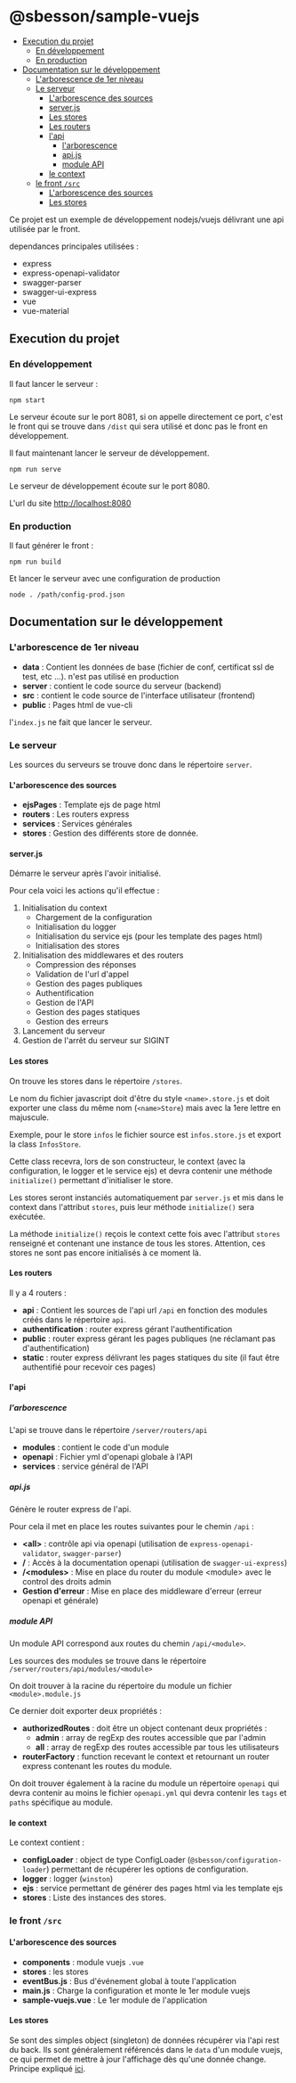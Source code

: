 # @sbesson/sample-vuejs

<!-- TOC -->

- [Execution du projet](#execution-du-projet)
  - [En développement](#en-développement)
  - [En production](#en-production)
- [Documentation sur le développement](#documentation-sur-le-développement)
  - [L'arborescence de 1er niveau](#larborescence-de-1er-niveau)
  - [Le serveur](#le-serveur)
    - [L'arborescence des sources](#larborescence-des-sources)
    - [server.js](#serverjs)
    - [Les stores](#les-stores)
    - [Les routers](#les-routers)
    - [l'api](#lapi)
      - [l'arborescence](#larborescence)
      - [api.js](#apijs)
      - [module API](#module-api)
    - [le context](#le-context)
  - [le front `/src`](#le-front-src)
    - [L'arborescence des sources](#larborescence-des-sources-1)
    - [Les stores](#les-stores-1)

<!-- /TOC -->

Ce projet est un exemple de développement nodejs/vuejs délivrant une api utilisée par le front.

dependances principales utilisées :

* express
* express-openapi-validator
* swagger-parser
* swagger-ui-express
* vue
* vue-material

## Execution du projet

### En développement

Il faut lancer le serveur :

`npm start`

Le serveur écoute sur le port 8081, si on appelle directement ce port, c'est le front qui se trouve dans `/dist` qui sera utilisé et donc pas le front en développement.

Il faut maintenant lancer le serveur de développement.

`npm run serve`

Le serveur de développement écoute sur le port 8080.

L'url du site <http://localhost:8080>

### En production

Il faut générer le front :

`npm run build`

Et lancer le serveur avec une configuration de production

`node . /path/config-prod.json`

## Documentation sur le développement

### L'arborescence de 1er niveau

* **data** : Contient les données de base (fichier de conf, certificat ssl de test, etc ...). n'est pas utilisé en production
* **server** : contient le code source du serveur (backend)
* **src** : contient le code source de l'interface utilisateur (frontend)
* **public** : Pages html de vue-cli

l'`index.js` ne fait que lancer le serveur.

### Le serveur

Les sources du serveurs se trouve donc dans le répertoire `server`.

#### L'arborescence des sources

* **ejsPages** : Template ejs de page html
* **routers** : Les routers express
* **services** : Services générales
* **stores** : Gestion des différents store de donnée.

#### server.js

Démarre le serveur après l'avoir initialisé.

Pour cela voici les actions qu'il effectue :

1. Initialisation du context
    * Chargement de la configuration
    * Initialisation du logger
    * Initialisation du service ejs (pour les template des pages html)
    * Initialisation des stores
1. Initialisation des middlewares et des routers
    * Compression des réponses
    * Validation de l'url d'appel
    * Gestion des pages publiques
    * Authentification
    * Gestion de l'API
    * Gestion des pages statiques
    * Gestion des erreurs
1. Lancement du serveur
1. Gestion de l'arrêt du serveur sur SIGINT

#### Les stores

On trouve les stores dans le répertoire `/stores`.

Le nom du fichier javascript doit d'être du style `<name>.store.js` et doit exporter une class du même nom (`<name>Store`) mais avec la 1ere lettre en majuscule.

Exemple, pour le store `infos` le fichier source est `infos.store.js` et export la class `InfosStore`.

Cette class recevra, lors de son constructeur, le context (avec la configuration, le logger et le service ejs) et devra contenir une méthode `initialize()` permettant d'initialiser le store.

Les stores seront instanciés automatiquement par `server.js` et mis dans le context dans l'attribut `stores`, puis leur méthode `initialize()` sera exécutée.

La méthode `initialize()` reçois le context cette fois avec l'attribut `stores` renseigné et contenant une instance de tous les stores. Attention, ces stores ne sont pas encore initialisés à ce moment là.

#### Les routers

Il y a 4 routers :

* **api** : Contient les sources de l'api url `/api` en fonction des modules créés dans le répertoire `api`.
* **authentification** : router express gérant l'authentification
* **public** : router express gérant les pages publiques (ne réclamant pas d'authentification)
* **static** : router express délivrant les pages statiques du site (il faut être authentifié pour recevoir ces pages)

#### l'api

##### l'arborescence

L'api se trouve dans le répertoire `/server/routers/api`

* **modules** : contient le code d'un module
* **openapi** : Fichier yml d'openapi globale à l'API
* **services** : service général de l'API

##### api.js

Génère le router express de l'api.

Pour cela il met en place les routes suivantes pour le chemin `/api` :

* **\<all>** : contrôle api via openapi (utilisation de `express-openapi-validator`, `swagger-parser`)
* **/** : Accès à la documentation openapi (utilisation de `swagger-ui-express`)
* **/\<modules>** : Mise en place du router du module \<module> avec le control des droits admin
* **Gestion d'erreur** : Mise en place des middleware d'erreur (erreur openapi et générale)

##### module API

Un module API correspond aux routes du chemin `/api/<module>`.

Les sources des modules se trouve dans le répertoire `/server/routers/api/modules/<module>`

On doit trouver à la racine du répertoire du module un fichier `<module>.module.js`

Ce dernier doit exporter deux propriétés :

* **authorizedRoutes** : doit être un object contenant deux propriétés :
  * **admin** : array de regExp des routes accessible que par l'admin
  * **all** : array de regExp des routes accessible par tous les utilisateurs
* **routerFactory** : function recevant le context et retournant un router express contenant les routes du module.

On doit trouver également à la racine du module un répertoire `openapi` qui devra contenir au moins le fichier `openapi.yml` qui devra contenir les `tags` et `paths` spécifique au module.

#### le context

Le context contient :

* **configLoader** : object de type ConfigLoader (`@sbesson/configuration-loader`) permettant de récupérer les options de configuration.
* **logger** : logger (`winston`)
* **ejs** : service permettant de générer des pages html via les template ejs
* **stores** : Liste des instances des stores.

### le front `/src`

#### L'arborescence des sources

* **components** : module vuejs `.vue`
* **stores** : les stores
* **eventBus.js** : Bus d'événement global à toute l'application
* **main.js** : Charge la configuration et monte le 1er module vuejs
* **sample-vuejs.vue** : Le 1er module de l'application

#### Les stores

Se sont des simples object (singleton) de données récupérer via l'api rest du back.
Ils sont généralement référencés dans le `data` d'un module vuejs, ce qui permet de mettre à jour l'affichage dès qu'une donnée change. Principe expliqué [ici](https://fr.vuejs.org/v2/guide/state-management.html#Gestion-d%E2%80%99etat-simple-a-partir-de-rien).
